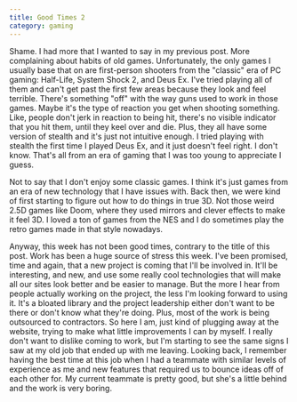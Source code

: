 ```yaml
---
title: Good Times 2
category: gaming
---
```

Shame. I had more that I wanted to say in my previous post. More complaining about habits of old games. Unfortunately, the only games I usually base that on are first-person shooters from the "classic" era of PC gaming: Half-Life, System Shock 2, and Deus Ex. I've tried playing all of them and can't get past the first few areas because they look and feel terrible. There's something "off" with the way guns used to work in those games. Maybe it's the type of reaction you get when shooting something. Like, people don't jerk in reaction to being hit, there's no visible indicator that you hit them, until they keel over and die. Plus, they all have some version of stealth and it's just not intuitive enough. I tried playing with stealth the first time I played Deus Ex, and it just doesn't feel right. I don't know. That's all from an era of gaming that I was too young to appreciate I guess.

Not to say that I don't enjoy some classic games. I think it's just games from an era of new technology that I have issues with. Back then, we were kind of first starting to figure out how to do things in true 3D. Not those weird 2.5D games like Doom, where they used mirrors and clever effects to make it feel 3D. I loved a ton of games from the NES and I do sometimes play the retro games made in that style nowadays.

Anyway, this week has not been good times, contrary to the title of this post. Work has been a huge source of stress this week. I've been promised, time and again, that a new project is coming that I'll be involved in. It'll be interesting, and new, and use some really cool technologies that will make all our sites look better and be easier to manage. But the more I hear from people actually working on the project, the less I'm looking forward to using it. It's a bloated library and the project leadership either don't want to be there or don't know what they're doing. Plus, most of the work is being outsourced to contractors. So here I am, just kind of plugging away at the website, trying to make what little improvements I can by myself. I really don't want to dislike coming to work, but I'm starting to see the same signs I saw at my old job that ended up with me leaving. Looking back, I remember having the best time at this job when I had a teammate with similar levels of experience as me and new features that required us to bounce ideas off of each other for. My current teammate is pretty good, but she's a little behind and the work is very boring.